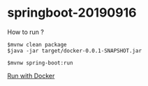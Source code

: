 # springboot-20190916

How to run ?
```
$mvnw clean package
$java -jar target/docker-0.0.1-SNAPSHOT.jar

$mvnw spring-boot:run
```

[Run with Docker](https://github.com/up1/springboot-20190916/wiki)
